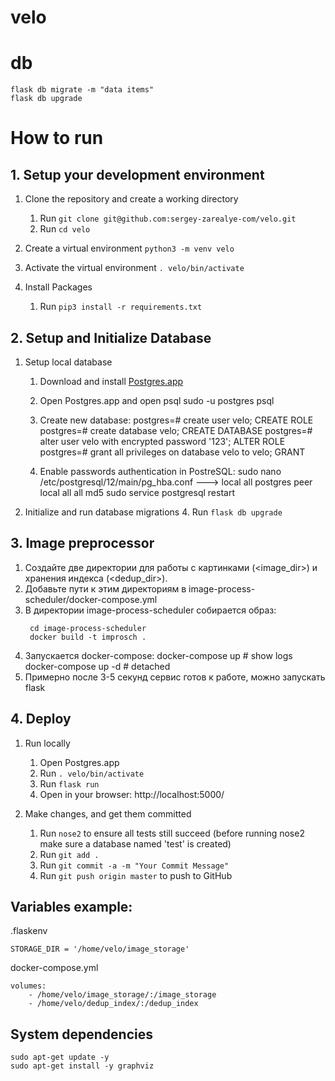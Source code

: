 # velo

# db
```
flask db migrate -m "data items"  
flask db upgrade
```

# How to run

## 1. Setup your development environment

1. Clone the repository and create a working directory
    1. Run `git clone git@github.com:sergey-zarealye-com/velo.git`
    2. Run `cd velo`

2. Create a virtual environment `python3 -m venv velo`

3. Activate the virtual environment `. velo/bin/activate`

6. Install Packages
    1. Run `pip3 install -r requirements.txt`

## 2. Setup and Initialize Database

1. Setup local database
    1. Download and install [Postgres.app](http://postgresapp.com/)
    2. Open Postgres.app and open psql sudo -u postgres psql
    3. Create new database:
       postgres=# create user velo; CREATE ROLE postgres=# create database velo; CREATE DATABASE postgres=# alter user
       velo with encrypted password '123'; ALTER ROLE postgres=# grant all privileges on database velo to velo; GRANT

    4. Enable passwords authentication in PostreSQL:
       sudo nano /etc/postgresql/12/main/pg_hba.conf --->
       local all postgres peer local all all md5 sudo service postgresql restart


2. Initialize and run database migrations
    4. Run `flask db upgrade`

## 3. Image preprocessor

1. Создайте две директории для работы с картинками (<image_dir>) и хранения индекса (<dedup_dir>).
2. Добавьте пути к этим директориям в image-process-scheduler/docker-compose.yml
3. В директории image-process-scheduler собирается образ:
   ```
    cd image-process-scheduler
    docker build -t improsch .
    ```
4. Запускается docker-compose:
   docker-compose up # show logs docker-compose up -d # detached
5. Примерно после 3-5 секунд сервис готов к работе, можно запускать flask

## 4. Deploy

1. Run locally
    1. Open Postgres.app
    2. Run `. velo/bin/activate`
    3. Run `flask run`
    4. Open in your browser: http://localhost:5000/

2. Make changes, and get them committed
    1. Run `nose2` to ensure all tests still succeed (before running nose2 make sure a database named 'test' is created)
    2. Run `git add .`
    3. Run `git commit -a -m "Your Commit Message"`
    4. Run `git push origin master` to push to GitHub

## Variables example:

.flaskenv

```
STORAGE_DIR = '/home/velo/image_storage'
```

docker-compose.yml

```
volumes:
    - /home/velo/image_storage/:/image_storage
    - /home/velo/dedup_index/:/dedup_index
```

## System dependencies
```
sudo apt-get update -y
sudo apt-get install -y graphviz
```